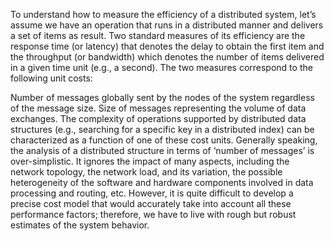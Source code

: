 To understand how to measure the efficiency of a distributed system, let’s
assume we have an operation that runs in a distributed manner and delivers a
set of items as result. Two standard measures of its efficiency are the
response time (or latency) that denotes the delay to obtain the first item and
the throughput (or bandwidth) which denotes the number of items delivered in a
given time unit (e.g., a second). The two measures correspond to the following
unit costs:

Number of messages globally sent by the nodes of the system regardless of the
message size. Size of messages representing the volume of data exchanges. The
complexity of operations supported by distributed data structures (e.g.,
searching for a specific key in a distributed index) can be characterized as a
function of one of these cost units. Generally speaking, the analysis of a
distributed structure in terms of ‘number of messages’ is over-simplistic. It
ignores the impact of many aspects, including the network topology, the network
load, and its variation, the possible heterogeneity of the software and
hardware components involved in data processing and routing, etc. However, it
is quite difficult to develop a precise cost model that would accurately take
into account all these performance factors; therefore, we have to live with
rough but robust estimates of the system behavior.
